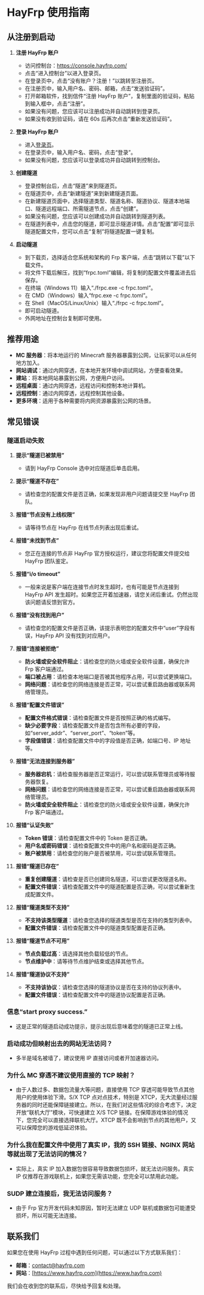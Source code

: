 # HayFrp 使用指南

## 从注册到启动

1. **注册 HayFrp 账户**
   - 访问控制台：https://console.hayfrp.com/
   - 点击“进入控制台”以进入登录页。
   - 在登录页中，点击“没有账户？注册！”以跳转至注册页。
   - 在注册页中，输入用户名、密码、邮箱，点击“发送验证码”。
   - 打开邮箱软件，找到信件“注册 HayFrp 账户”，复制里面的验证码，粘贴到输入框中，点击“注册”。
   - 如果没有问题，您应该可以注册成功并自动跳转到登录页。
   - 如果没有收到验证码，请在 60s 后再次点击“重新发送验证码”。

2. **登录 HayFrp 账户**
   - 进入[登录页](https://console.hayfrp.com/login)。
   - 在登录页中，输入用户名、密码，点击“登录”。
   - 如果没有问题，您应该可以登录成功并自动跳转到控制台。

3. **创建隧道**
   - 登录控制台后，点击“隧道”来到隧道页。
   - 在隧道页中，点击“新建隧道”来到新建隧道页面。
   - 在新建隧道页面中，选择隧道类型、隧道名称、隧道协议、隧道本地端口、隧道远程端口、所需隧道节点，点击“创建”。
   - 如果没有问题，您应该可以创建成功并自动跳转到隧道列表。
   - 在隧道列表中，点击您的隧道，即可显示隧道详情。点击“配置”即可显示隧道配置文件，您可以点击“复制”将隧道配置一键复制。

4. **启动隧道**
   - 到下载页，选择适合您系统和架构的 Frp 客户端，点击“跳转以下载”以下载文件。
   - 将文件下载后解压，找到“frpc.toml”编辑，将复制的配置文件覆盖进去后保存。
   - 在终端（Windows 11）输入“./frpc.exe -c frpc.toml”。
   - 在 CMD（Windows）输入“frpc.exe -c frpc.toml”。
   - 在 Shell（MacOS/Linux/Unix）输入“./frpc -c frpc.toml”。
   - 即可启动隧道。
   - 外网地址在控制台复制即可使用。

## 推荐用途

- **MC 服务器**：将本地运行的 Minecraft 服务器暴露到公网，让玩家可以从任何地方加入。
- **网站调试**：通过内网穿透，在本地开发环境中调试网站，方便查看效果。
- **建站**：将本地网站暴露到公网，方便用户访问。
- **远程桌面**：通过内网穿透，远程访问和控制本地计算机。
- **远程控制**：通过内网穿透，远程控制其他设备。
- **更多环境**：适用于各种需要将内网资源暴露到公网的场景。

## 常见错误

### 隧道启动失败

1. **提示“隧道已被禁用”**
   - 请到 HayFrp Console 选中对应隧道后单击启用。

2. **提示“隧道不存在”**
   - 请检查您的配置文件是否正确，如果发现非用户问题请提交至 HayFrp 团队。

3. **报错“节点没有上线权限”**
   - 请等待节点在 HayFrp 在线节点列表出现后重试。

4. **报错“未找到节点”**
   - 您正在连接的节点非 HayFrp 官方授权运行，建议您将配置文件提交给 HayFrp 团队鉴定。

5. **报错“i/o timeout”**
   - 一般来说是客户端在连接节点时发生超时，也有可能是节点连接到 HayFrp API 发生超时。如果您正开着加速器，请您关闭后重试。仍然出现该问题请反馈到官方。

6. **报错“没有找到用户”**
   - 请检查您的配置文件是否正确，该提示表明您的配置文件中“user”字段有误，HayFrp API 没有找到对应用户。

7. **报错“连接被拒绝”**
   - **防火墙或安全软件阻止**：请检查您的防火墙或安全软件设置，确保允许 Frp 客户端通过。
   - **端口被占用**：请检查本地端口是否被其他程序占用，可以尝试更换端口。
   - **网络问题**：请检查您的网络连接是否正常，可以尝试重启路由器或联系网络管理员。

8. **报错“配置文件错误”**
   - **配置文件格式错误**：请检查配置文件是否按照正确的格式编写。
   - **缺少必要字段**：请检查配置文件是否包含所有必要的字段，如“server_addr”、“server_port”、“token”等。
   - **字段值错误**：请检查配置文件中的字段值是否正确，如端口号、IP 地址等。

9. **报错“无法连接到服务器”**
   - **服务器宕机**：请检查服务器是否正常运行，可以尝试联系管理员或等待服务器恢复。
   - **网络问题**：请检查您的网络连接是否正常，可以尝试重启路由器或联系网络管理员。
   - **防火墙或安全软件阻止**：请检查您的防火墙或安全软件设置，确保允许 Frp 客户端通过。

10. **报错“认证失败”**
    - **Token 错误**：请检查配置文件中的 Token 是否正确。
    - **用户名或密码错误**：请检查配置文件中的用户名和密码是否正确。
    - **账户被禁用**：请检查您的账户是否被禁用，可以尝试联系管理员。

11. **报错“隧道已存在”**
    - **重复创建隧道**：请检查是否已创建同名隧道，可以尝试更改隧道名称。
    - **配置文件错误**：请检查配置文件中的隧道配置是否正确，可以尝试重新生成配置文件。

12. **报错“隧道类型不支持”**
    - **不支持该类型隧道**：请检查您选择的隧道类型是否在支持的类型列表中。
    - **配置文件错误**：请检查配置文件中的隧道类型配置是否正确。

13. **报错“隧道节点不可用”**
    - **节点负载过高**：请选择其他负载较低的节点。
    - **节点维护中**：请等待节点维护结束或选择其他节点。

14. **报错“隧道协议不支持”**
    - **不支持该协议**：请检查您选择的隧道协议是否在支持的协议列表中。
    - **配置文件错误**：请检查配置文件中的隧道协议配置是否正确。

### 信息“start proxy success.”

- 这是正常的隧道启动成功提示，提示出现后意味着您的隧道已正常上线。

### 启动成功但映射出去的网站无法访问？

- 多半是域名被墙了，建议使用 IP 直接访问或者开加速器访问。

### 为什么 MC 穿透不建议使用直接的 TCP 映射？

- 由于人数过多、数据包流量大等问题，直接使用 TCP 穿透可能导致节点其他用户的使用体验下滑。S/X TCP 点对点技术，特别是 XTCP，无大流量经过服务器的同时还能保障链接建立。所以，在我们对这些情况的综合考虑下，决定开放“联机大厅”模块，可快速建立 X/S TCP 链接。在保障游戏体验的情况下，您完全可以直接选择联机大厅。XTCP 既不会影响到节点的其他用户，又可以保障您的游戏低延迟体验。

### 为什么我在配置文件中使用了真实 IP，我的 SSH 链接、NGINX 网站等就出现了无法访问的情况？

- 实际上，真实 IP 加入数据包很容易导致数据包损坏，就无法访问服务。真实 IP 仅推荐在游戏联机上，如果您无需该功能，您完全可以禁用此功能。

### SUDP 建立连接后，我无法访问服务？

- 由于 Frp 官方开发代码未知原因，暂时无法建立 UDP 联机或数据包可能遭受损坏，所以可能无法连接。

## 联系我们

如果您在使用 HayFrp 过程中遇到任何问题，可以通过以下方式联系我们：

- **邮箱**：contact@hayfrp.com
- **网站**：[https://www.hayfrp.com](https://www.hayfrp.com)

我们会在收到您的联系后，尽快给予回复和处理。